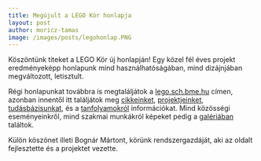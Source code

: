 ```yaml
---
title: Megújult a LEGO Kör honlapja
layout: post
author: moricz-tamas
image: /images/posts/legohonlap.PNG
---
```


Köszöntünk titeket a LEGO Kör új honlapján! Egy közel fél éves projekt eredményeképp honlapunk mind használhatóságában, mind dizájnjában megváltozott, letisztult.

Régi honlapunkat továbbra is megtaláljátok a [lego.sch.bme.hu](http://lego.sch.bme.hu/) címen, azonban innentől itt találjátok meg [cikkeinket](http://legokor.hu/cikkek/), [projektjeinket](http://legokor.hu/projektek/), [tudásbázisunkat](http://legokor.hu/tudasbazis/), és a [tanfolyamokról](http://legokor.hu/tanfolyam/) információkat. Mind közösségi eseményeinkről, mind szakmai munkákról képeket pedig a [galériában](http://legokor.hu/galeria/) találtok.

Külön köszönet illeti Bognár Mártont, körünk rendszergazdáját, aki az oldalt fejlesztette és a projektet vezette.
